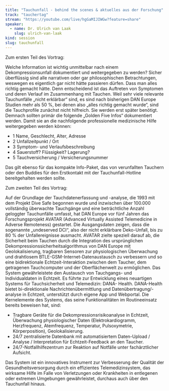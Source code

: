 ```yaml
---
title: "Tauchunfall - behind the scenes & aktuelles aus der Forschung"
track: "tauchertag"
stream: "https://youtube.com/live/hgGaMIJIWGw?feature=share"
speaker:
  - name: Dr. Ulrich van Laak
    slug: ulrich-van-laak
kind: session
slug: tauchunfall
---
```


Zum ersten Teil des Vortrag:

Welche Information ist wichtig unmittelbar nach einem Dekompressionsunfall
dokumentiert und weitergegeben zu werden? Sicher überflüssig sind alle narrativen
oder gar philosophischen Betrachtungen, weswegen es eigentlich gar nicht hätte
passieren dürfen. Dass man alles richtig gemacht hätte. Denn entscheidend ist das
Auftreten von Symptomen und deren Verlauf im Zusammenhang mit Tauchen. Weil
sehr viele relevante Tauchunfälle „nicht erklärbar“ sind, es sind nach bisherigen DAN
Europe Studien mehr als 50 %, bei denen also „alles richtig gemacht wurde“, sind die
Tauchprofile zunächst nicht hilfreich. Sie werden erst später benötigt.
Demnach sollten primär die folgende „Golden Five Infos“ dokumentiert werden.
Damit sie an die nachfolgende professionelle medizinische Hilfe weitergegeben
werden können:
* 1 Name, Geschlecht, Alter, Adresse
* 2 Unfallzeitpunkt / Ort
* 3 Symptom- und Verlaufsbeschreibung
* 4 Sauerstoff? Flüssigkeit? Lagerung?
* 5 Tauchversicherung / Versicherungsnummer

Das gilt ebenso für das kompakte Info-Paket, das von verunfallten Tauchern oder
den Buddies für den Erstkontakt mit der Tauchunfall-Hotline bereitgehalten werden
sollte.

Zum zweiten Teil des Vortrag:

Auf der Grundlage der Tauchdatenerfassung und -analyse, die 1993 mit dem Projekt
Dive Safe begonnen wurde und inzwischen über 100.000 vollständig überwachte
Tauchgänge und eine beträchtliche Anzahl geloggter Tauchunfälle umfasst, hat DAN
Europe vor fünf Jahren das Forschungsprojekt AVATAR (Advanced Virtually Assisted
Telemedicine in Adverse Remoteness) gestartet. Die Ausgangsdaten zeigen, dass
die sogenannte „undeserved DCI“, also der nicht erklärbare Deko-Unfall, bis zu 80 %
der Unfallereignisse ausmacht.
AVATAR zielte speziell darauf ab, die Sicherheit beim Tauchen durch die Integration
des ursprünglichen Dekompressionssicherheitsalgorithmus von DAN Europe mit
Geolokalisierung, tragbaren Sensoren zur physiologischen Überwachung und
drahtlosem BTLE-GSM-Internet-Datenaustausch zu verbessern und so eine
bidirektionale Echtzeit-Interaktion zwischen dem Taucher, dem getragenen
Tauchcomputer und der Oberflächenwelt zu ermöglichen. Das System gewährleistete
den Austausch von Tauchgangs- und Individualdaten in Echtzeit. Es führte zur
Entwicklung eines neuartigen Systems für Tauchsicherheit und Telemedizin: DANA-
Health.
DANA-Health bietet bi-direktionale Nachrichtenübermittlung und Datenübertragung/-
analyse in Echtzeit, unterstützt durch eigene App und Webportal.
Die Kernelemente des Systems, das seine Funktionalitäten im Routineeinsatz bereits
beweisen hat, sind:

* Tragbare Geräte für die Dekompressionsrisikoanalyse in Echtzeit,
Überwachung physiologischer Daten (Elektrokardiogramm, Herzfrequenz,
Atemfrequenz, Temperatur, Pulsoxymetrie, Körperposition), Geolokalisierung.
* 24/7 zentralisierte Datenbank mit automatisiertem Daten-Upload / Analyse /
Interpretation für Echtzeit-Feedback an den Taucher.
* 24/7-Notfallhilfezentrum zur Reaktion auf Notfälle unter fachärztlicher Aufsicht.

Das System ist ein innovatives Instrument zur Verbesserung der Qualität der
Gesundheitsversorgung durch ein effizientes Telemedizinsystem, das wirksame Hilfe
im Falle von Verletzungen oder Krankheiten in entlegenen oder extremen
Umgebungen gewährleistet, durchaus auch über den Tauchunfall hinaus.